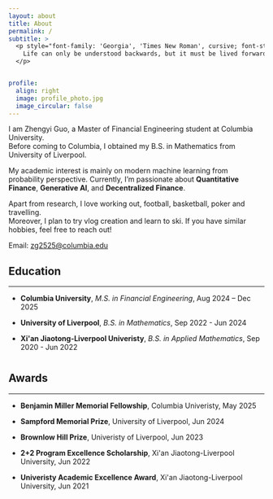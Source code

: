 ```yaml
---
layout: about
title: About
permalink: /
subtitle: >
  <p style="font-family: 'Georgia', 'Times New Roman', cursive; font-style: italic;">
    Life can only be understood backwards, but it must be lived forwards.
  </p>


profile:
  align: right
  image: profile_photo.jpg
  image_circular: false
---
```



I am Zhengyi Guo, a Master of Financial Engineering student at Columbia University.  
Before coming to Columbia, I obtained my B.S. in Mathematics from University of Liverpool.  

My academic interest is mainly on modern machine learning from probability perspective. Currently, I’m passionate about **Quantitative Finance**, **Generative AI**, and **Decentralized Finance**.

Apart from research, I love working out, football, basketball, poker and travelling.  
Moreover, I plan to try vlog creation and learn to ski. If you have similar hobbies, feel free to reach out!

Email: zg2525@columbia.edu

<div style="clear: both"></div>



## Education
---

- **Columbia University**,  *M.S. in Financial Engineering*,  Aug 2024 – Dec 2025

- **University of Liverpool**,  *B.S. in Mathematics*,  Sep 2022 - Jun 2024

- **Xi'an Jiaotong-Liverpool Univeristy**,  *B.S. in Applied Mathematics*,  Sep 2020 - Jun 2022


<div style="margin-top: 40px"></div>


## Awards
---

- **Benjamin Miller Memorial Fellowship**, Columbia Univeristy, May 2025

- **Sampford Memorial Prize**, University of Liverpool, Jun 2024

- **Brownlow Hill Prize**, Univeristy of Liverpool, Jun 2023

- **2+2 Program Excellence Scholarship**, Xi'an Jiaotong-Liverpool University, Jun 2022

- **Univeristy Academic Excellence Award**, Xi'an Jiaotong-Liverpool University, Jun 2021











